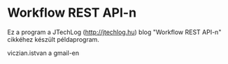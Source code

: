 # Workflow REST API-n

Ez a program a JTechLog (http://jtechlog.hu) blog "Workflow REST API-n" cikkéhez készült példaprogram.

viczian.istvan a gmail-en

